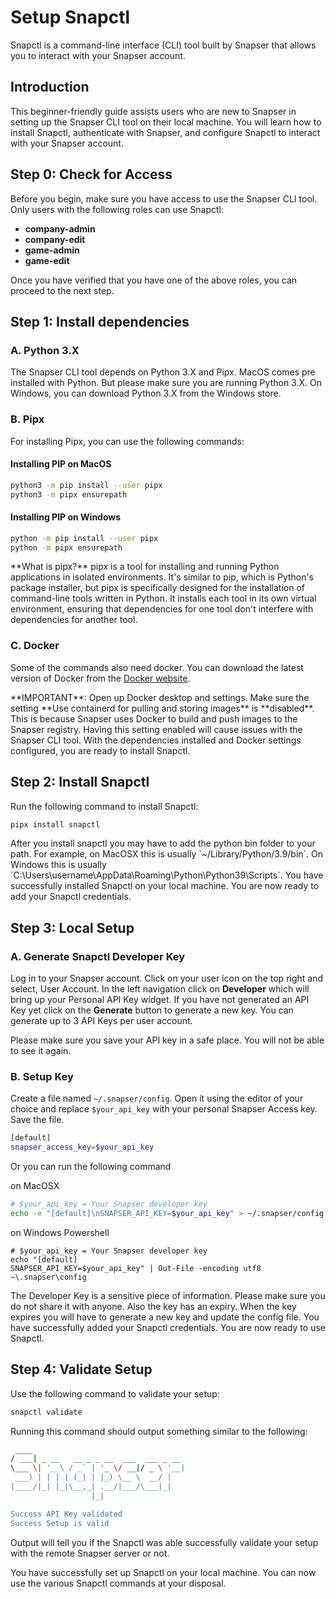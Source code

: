 # Setup Snapctl

Snapctl is a command-line interface (CLI) tool built by Snapser that allows you to interact with your Snapser account.

## Introduction
This beginner-friendly guide assists users who are new to Snapser in setting up the Snapser CLI tool on their local machine. You will learn how to install Snapctl, authenticate with Snapser, and configure Snapctl to interact with your Snapser account.

## Step 0: Check for Access
Before you begin, make sure you have access to use the Snapser CLI tool. Only users with the following
roles can use Snapctl:
- **company-admin**
- **company-edit**
- **game-admin**
- **game-edit**

<Checkpoint step={0}>
  Once you have verified that you have one of the above roles, you can proceed to the next step.
</Checkpoint>

## Step 1: Install dependencies

### A. Python 3.X
The Snapser CLI tool depends on Python 3.X and Pipx. MacOS comes pre installed with Python. But
please make sure you are running Python 3.X. On Windows, you can download Python 3.X from the
Windows store.

### B. Pipx
For installing Pipx, you can use the following commands:

#### Installing PIP on MacOS

```bash
python3 -m pip install --user pipx
python3 -m pipx ensurepath
```

#### Installing PIP on Windows

```bash
python -m pip install --user pipx
python -m pipx ensurepath
```

<Note>
  **What is pipx?**
  pipx is a tool for installing and running Python applications in isolated environments. It's similar to pip, which is Python's package installer, but pipx is specifically designed for the installation of command-line tools written in Python. It installs each tool in its own virtual environment, ensuring that dependencies for one tool don't interfere with dependencies for another tool.
</Note>

### C. Docker
Some of the commands also need docker. You can download the latest version of Docker from the [Docker website](https://www.docker.com/products/docker-desktop).

<Note>
  **IMPORTANT**: Open up Docker desktop and settings. Make sure the setting
    **Use containerd for pulling and storing images** is **disabled**.  This is because Snapser uses Docker
  to build and push images to the Snapser registry. Having this setting enabled will
  cause issues with the Snapser CLI tool.
</Note>

<Checkpoint step={1}>
  With the dependencies installed and Docker settings configured, you are ready to install Snapctl.
</Checkpoint>

## Step 2: Install Snapctl

Run the following command to install Snapctl:

```bash
pipx install snapctl
```

<Note>
  After you install snapctl you may have to add the python bin folder to your
  path. For example, on MacOSX this is usually `~/Library/Python/3.9/bin`. On
  Windows this is usually
  `C:\Users\username\AppData\Roaming\Python\Python39\Scripts`.
</Note>

<Checkpoint step={2}>
  You have successfully installed Snapctl on your local machine. You are now ready to add your
  Snapctl credentials.
</Checkpoint>

## Step 3: Local Setup

### A. Generate Snapctl Developer Key

Log in to your Snapser account. Click on your user icon on the top right and select, User Account.
In the left navigation click on **Developer** which will bring up your Personal API Key widget.
If you have not generated an API Key yet click on the **Generate** button to generate a new key.
You can generate up to 3 API Keys per user account.

<Note>
  Please make sure you save your API key in a safe place. You will not be able
  to see it again.
</Note>

### B. Setup Key
Create a file named `~/.snapser/config`. Open it using the editor of your choice and replace `$your_api_key`
with your personal Snapser Access key. Save the file.

```bash
[default]
snapser_access_key=$your_api_key
```

Or you can run the following command

on MacOSX

```bash
# $your_api_key = Your Snapser developer key
echo -e "[default]\nSNAPSER_API_KEY=$your_api_key" > ~/.snapser/config
```

on Windows Powershell

```
# $your_api_key = Your Snapser developer key
echo "[default]
SNAPSER_API_KEY=$your_api_key" | Out-File -encoding utf8 ~\.snapser\config
```

<Note>
  The Developer Key is a sensitive piece of information. Please make sure you do not share it with anyone.
  Also the key has an expiry. When the key expires you will have to generate a new key and update the config file.
</Note>

<Checkpoint step={3}>
  You have successfully added your Snapctl credentials. You are now ready to use Snapctl.
</Checkpoint>

## Step 4: Validate Setup

Use the following command to validate your setup:
```bash
snapctl validate
```
Running this command should output something similar to the following:

```bash
 ____
/ ___| _ __   __ _ _ __  ___  ___ _ __
\___ \| '_ \ / _` | '_ \/ __|/ _ \ '__|
 ___) | | | | (_| | |_) \__ \  __/ |
|____/|_| |_|\__,_| .__/|___/\___|_|
                  |_|

Success API Key validated
Success Setup is valid
```
Output will tell you if the Snapctl was able successfully validate your setup with the remote Snapser server
or not.

<Checkpoint step={4}>
  You have successfully set up Snapctl on your local machine. You can now use
  the various Snapctl commands at your disposal.
</Checkpoint>



